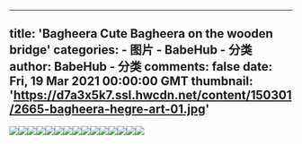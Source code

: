 
---
title: 'Bagheera Cute Bagheera on the wooden bridge'
categories: 
    - 图片
    - BabeHub - 分类
author: BabeHub - 分类
comments: false
date: Fri, 19 Mar 2021 00:00:00 GMT
thumbnail: 'https://d7a3x5k7.ssl.hwcdn.net/content/150301/2665-bagheera-hegre-art-01.jpg'
---

<div>   
<img src="https://d7a3x5k7.ssl.hwcdn.net/content/150301/2665-bagheera-hegre-art-01.jpg" referrerpolicy="no-referrer"><img src="https://d7a3x5k7.ssl.hwcdn.net/content/150301/2665-bagheera-hegre-art-02.jpg" referrerpolicy="no-referrer"><img src="https://d7a3x5k7.ssl.hwcdn.net/content/150301/2665-bagheera-hegre-art-03.jpg" referrerpolicy="no-referrer"><img src="https://d7a3x5k7.ssl.hwcdn.net/content/150301/2665-bagheera-hegre-art-04.jpg" referrerpolicy="no-referrer"><img src="https://d7a3x5k7.ssl.hwcdn.net/content/150301/2665-bagheera-hegre-art-05.jpg" referrerpolicy="no-referrer"><img src="https://d7a3x5k7.ssl.hwcdn.net/content/150301/2665-bagheera-hegre-art-06.jpg" referrerpolicy="no-referrer"><img src="https://d7a3x5k7.ssl.hwcdn.net/content/150301/2665-bagheera-hegre-art-07.jpg" referrerpolicy="no-referrer"><img src="https://d7a3x5k7.ssl.hwcdn.net/content/150301/2665-bagheera-hegre-art-08.jpg" referrerpolicy="no-referrer"><img src="https://d7a3x5k7.ssl.hwcdn.net/content/150301/2665-bagheera-hegre-art-09.jpg" referrerpolicy="no-referrer"><img src="https://d7a3x5k7.ssl.hwcdn.net/content/150301/2665-bagheera-hegre-art-10.jpg" referrerpolicy="no-referrer"><img src="https://d7a3x5k7.ssl.hwcdn.net/content/150301/2665-bagheera-hegre-art-11.jpg" referrerpolicy="no-referrer"><img src="https://d7a3x5k7.ssl.hwcdn.net/content/150301/2665-bagheera-hegre-art-12.jpg" referrerpolicy="no-referrer"><img src="https://d7a3x5k7.ssl.hwcdn.net/content/150301/2665-bagheera-hegre-art-13.jpg" referrerpolicy="no-referrer"><img src="https://d7a3x5k7.ssl.hwcdn.net/content/150301/2665-bagheera-hegre-art-14.jpg" referrerpolicy="no-referrer"><img src="https://d7a3x5k7.ssl.hwcdn.net/content/150301/2665-bagheera-hegre-art-15.jpg" referrerpolicy="no-referrer">  
</div>
            